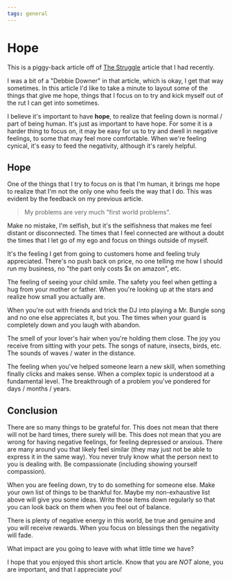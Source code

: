 ```yaml
---
tags: general
---
```


# Hope

This is a piggy-back article off of
[The Struggle](https://mhoush.com/posts/20231018224631-the-struggle/) article that I had recently.

I was a bit of a "Debbie Downer" in that article, which is okay, I get that way sometimes. In this
article I'd like to take a minute to layout some of the things that give me hope, things that I
focus on to try and kick myself out of the rut I can get into sometimes.

I believe it's important to have **hope**, to realize that feeling down is normal / part of being
human. It's just as important to have hope. For some it is a harder thing to focus on, it may be
easy for us to try and dwell in negative feelings, to some that may feel more comfortable. When
we're feeling cynical, it's easy to feed the negativity, although it's rarely helpful.

## Hope

One of the things that I try to focus on is that I'm human, it brings me hope to realize that I'm
not the only one who feels the way that I do. This was evident by the feedback on my previous
article.

> My problems are very much "first world problems".

Make no mistake, I'm selfish, but it's the selfishness that makes me feel distant or disconnected.
The times that I feel connected are without a doubt the times that I let go of my ego and focus on
things outside of myself.

It's the feeling I get from going to customers home and feeling truly appreciated. There's no push
back on price, no one telling me how I should run my business, no "the part only costs $x on
amazon", etc.

The feeling of seeing your child smile. The safety you feel when getting a hug from your mother or
father. When you're looking up at the stars and realize how small you actually are.

When you're out with friends and trick the DJ into playing a Mr. Bungle song and no one else
appreciates it, but you. The times when your guard is completely down and you laugh with abandon.

The smell of your lover's hair when you're holding them close. The joy you receive from sitting with
your pets. The songs of nature, insects, birds, etc. The sounds of waves / water in the distance.

The feeling when you've helped someone learn a new skill, when something finally clicks and makes
sense. When a complex topic is understood at a fundamental level. The breakthrough of a problem
you've pondered for days / months / years.

## Conclusion

There are so many things to be grateful for. This does not mean that there will not be hard times,
there surely will be. This does not mean that you are wrong for having negative feelings, for
feeling depressed or anxious. There are many around you that likely feel similar (they may just not
be able to express it in the same way). You never truly know what the person next to you is dealing
with. Be compassionate (including showing yourself compassion).

When you are feeling down, try to do something for someone else. Make your own list of things to be
thankful for. Maybe my non-exhaustive list above will give you some ideas. Write those items down
regularly so that you can look back on them when you feel out of balance.

There is plenty of negative energy in this world, be true and genuine and you will receive rewards.
When you focus on blessings then the negativity will fade.

What impact are you going to leave with what little time we have?

I hope that you enjoyed this short article. Know that you are _NOT_ alone, you are important, and
that I appreciate _you!_
